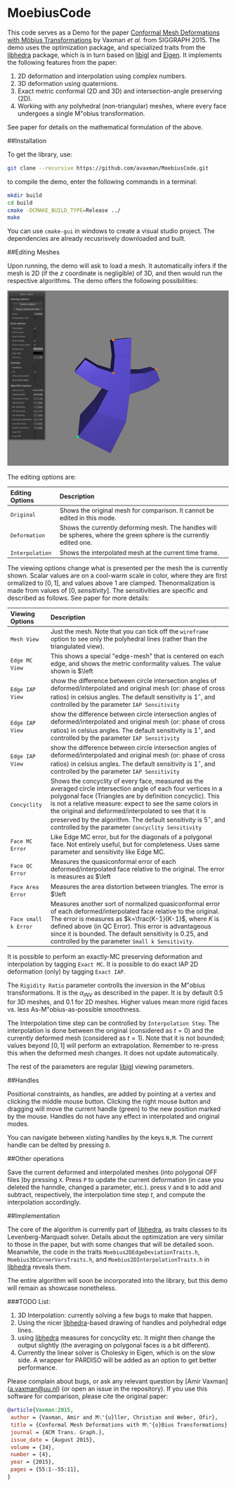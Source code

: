 # MoebiusCode

This code serves as a Demo for the paper [Conformal Mesh Deformations with Möbius Transformations](https://www.staff.science.uu.nl/~vaxma001/Conformal_Mesh_Deformations_with_Mobius_Transformations.pdf) by Vaxman *et al.* from SIGGRAPH 2015. The demo uses the optimization package, and specialized traits from the [libhedra](https://github.com/avaxman/libhedra) package, which is in turn based on [libigl](http://libigl.github.io/libigl/) and [Eigen](http://eigen.tuxfamily.org/index.php?title=Main_Page). It implements the following features from the paper:

1. 2D deformation and interpolation using complex numbers.
2. 3D deformation using quaternions.
3. Exact metric conformal (2D and 3D) and intersection-angle preserving (2D).
4. Working with any polyhedral (non-triangular) meshes, where every face undergoes a single M\"obius transformation.

See paper for details on the mathematical formulation of the above.

##Installation

To get the library, use:

```bash
git clone --recursive https://github.com/avaxman/MoebiusCode.git
```

to compile the demo, enter the following commands in a terminal:

```bash
mkdir build
cd build
cmake -DCMAKE_BUILD_TYPE=Release ../
make
```

You can use `cmake-gui` in windows to create a visual studio project. The dependencies are already recusrisvely downloaded and built.


##Editing Meshes

Upon running, the demo will ask to load a mesh. It automatically infers if the mesh is 2D (if the $z$ coordinate is negligible) of 3D, and then would run the respective algorithms. The demo offers the following possibilities:

![Demo Screen](MoebiusCodeDemoScreen.png)

The editing options are:

| Editing Options                     | Description                                                                         |
| :----------------------- | :---------------------------------------------------------------------------------- |
| `Original`            | Shows the original mesh for comparison. It cannot be edited in this mode.                                     |
| `Deformation`               | Shows the currently deforming mesh. The handles will be spheres, where the green sphere is the currently edited one.|
| `Interpolation`              | Shows the interpolated mesh at the current time frame.|

The viewing options change what is presented per the mesh the is currently shown. Scalar values are on a cool-warm scale in color, where they are first ormalized to $[0,1]$, and values above $1$ are clamped. Thenormalization is made from values of $[0,sensitivity]$. The sensitivities are specific and described as follows. See paper for more details:

| Viewing Options                     | Description                                                                         |
| :----------------------- | :---------------------------------------------------------------------------------- |
| `Mesh View`            | Just the mesh. Note that you can tick off the `wireframe` option to see only the polyhedral lines (rather than the triangulated view).                                 |
| `Edge MC View`               | This shows a special "edge-mesh" that is centered on each edge, and shows the metric conformality values. The value shown is $\left| \frac{\left| cr' \right|}{\left| cr \right|}-1\right|$, where $cr', cr$ are the cross ratio of similar edges in the deformed/interpolated and original mesh respecitvely. The default sensitivity is $0.05$, and controlled by the parameter `MC Sensitivity` |
| `Edge IAP View`              | show the difference between circle intersection angles of deformed/interpolated and original mesh (or: phase of cross ratios) in celsius angles. The default sensitivity is $1^\circ$, and controlled by the parameter `IAP Sensitivity`|
| `Edge IAP View`              | show the difference between circle intersection angles of deformed/interpolated and original mesh (or: phase of cross ratios) in celsius angles. The default sensitivity is $1^\circ$, and controlled by the parameter `IAP Sensitivity`|
| `Edge IAP View`              | show the difference between circle intersection angles of deformed/interpolated and original mesh (or: phase of cross ratios) in celsius angles. The default sensitivity is $1^\circ$, and controlled by the parameter `IAP Sensitivity`|
| `Concyclity`                 | Shows the concyclity of every face, measured as the averaged circle intersection angle of each four vertices in a polygonal face (Triangles are by definition concyclic). This is not a relative measure: expect to see the same colors in the original and deformed/interpolated to see that it is preserved by the algorithm. The default sensitivity is $5^\circ$, and controlled by the parameter `Concyclity Sensitivity` |
| `Face MC Error`              | Like Edge MC error, but for the diagonals of a polygonal face. Not entirely useful, but for completeness.  Uses same parameter and sensitivity like Edge MC.|
| `Face QC Error`              | Measures the quasiconformal error of each deformed/interpolated face relative to the original. The error is measures as $\left|K-1\right|=\left|\frac{\lambda_{max}}{\lambda_{min}}-1\right|$, where $\lambda_{max}, \lambda_{min}$ are the maximum and minimum eigenvalues of the affine map between every two triangles (in triangulated polygonal faces). The default sensitivity is $0.25$, and controlled by the parameter `QC Sensitivity`. |
| `Face Area Error`              | Measures the area distortion between triangles. The error is $\left|\frac{A'}{A}-1\right|$. The default sensitivity is $0.1$, and controlled by the parameter `Area Sensitivity`.   |
| `Face small k Error`              | Measures another sort of normalized quasiconformal error of each deformed/interpolated face relative to the original. The error is measures as $k=\frac{K-1}{K-1}$, where $K$ is defined above (in QC Error). This error is advantageous since it is bounded. The default sensitivity is $0.25$, and controlled by the parameter `Small k Sensitivity`.|

It is possible to perform an exactly-MC preserving deformation and interpolation by tagging `Exact MC`. It is possible to do exact IAP 2D deformation (only) by tagging `Exact IAP`.

The `Rigidity Ratio` parameter controlls the inversion in the M\"obius transformations. It is the $\alpha_{INV}$ as described in the paper. It is by default $0.5$ for 3D meshes, and $0.1$ for 2D meshes. Higher values mean more rigid faces vs. less As-M\"obius-as-possible smoothness.

The Interpolation time step can be controlled by `Interpolation Step`. The interpolation is done between the original (considered as $t=0$) and the currently deformed mesh (considered as $t=1$). Note that it is not bounded; values beyond $[0,1]$ will perform an extrapolation. Remember to re-press this when the deformed mesh changes. It does not update automatically.

The rest of the parameters are regular [libigl](http://libigl.github.io/libigl/) viewing parameters.

##Handles

Positional constraints, as handles, are added by pointing at a vertex and clicking the middle mouse button. Clicking the right mouse button and dragging will move the current handle (green) to the new position marked by the mouse. Handles do not have any effect in interpolated and original modes.

You can navigate between xisting handles by the keys `N,M`. The current handle can be delted by pressing `D`. 

##Other operations

Save the current deformed and interpolated meshes (into polygonal OFF files )by pressing `X`. Press `P` to update the current deformation (in case you deleted the hanndle, changed a parameter, etc.). press `V` and `B` to add and subtract, respectively, the interpolation time step $t$, and compute the interpolation accordingly.

##Implementation

The core of the algorithm is currently part of [libhedra](https://github.com/avaxman/libhedra), as traits classes to its Levenberg-Marquadt solver. Details about the optimization are very similar to those in the paper, but with some changes that will be detailed soon. Meanwhile, the code in the traits `Moebius2DEdgeDeviationTraits.h`, `Moebius3DCornerVarsTraits.h`, and `Moebius2DInterpolationTraits.h` in [libhedra](https://github.com/avaxman/libhedra) reveals them.

The entire algorithm will soon be incorporated into the library, but this demo will remain as showcase nonetheless.

###TODO List:

1. 3D Interpolation: currently solving a few bugs to make that happen.
2. Using the nicer [libhedra](https://github.com/avaxman/libhedra)-based drawing of handles and polyhedral edge lines.
3. using [libhedra](https://github.com/avaxman/libhedra) measures for concyclity etc. It might then change the output slightly (the averaging on polygonal faces is a bit different).
4. Currently the linear solver is Cholesky in Eigen, which is on the slow side. A wrapper for PARDISO will be added as an option to get better performance.

Please complain about bugs, or ask any relevant question by [Amir Vaxman] (a.vaxman@uu.nl) (or open an issue in the repository). If you use this software for comparison, please cite the original paper:

```bibtex
@article{Vaxman:2015,
 author = {Vaxman, Amir and M\"{u}ller, Christian and Weber, Ofir},
 title = {Conformal Mesh Deformations with M\"{o}Bius Transformations},
 journal = {ACM Trans. Graph.},
 issue_date = {August 2015},
 volume = {34},
 number = {4},
 year = {2015},
 pages = {55:1--55:11},
} 
```

